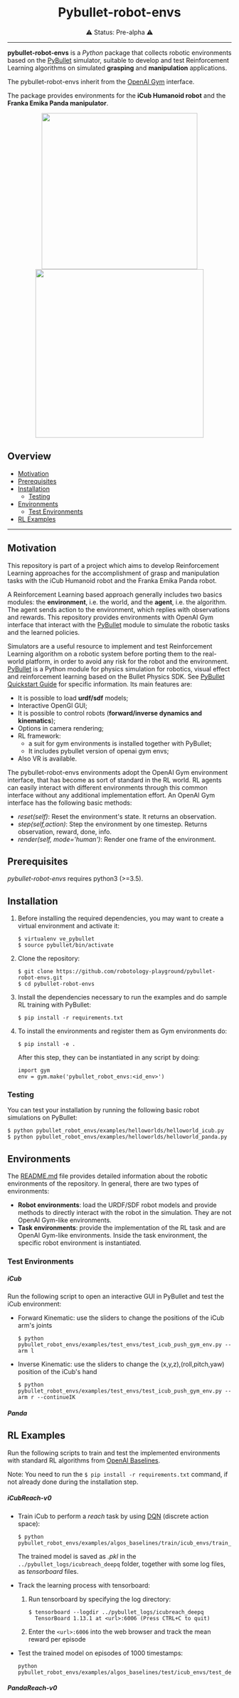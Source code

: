 <p align="center">
<h1 align="center">Pybullet-robot-envs</h1>
</p>
<p align="center">
<h align="center"> ⚠️ Status: Pre-alpha ⚠️ </h>
</p>

---

**pybullet-robot-envs** is a *Python* package that collects robotic environments based on the [PyBullet](https://github.com/bulletphysics/bullet3) simulator, suitable to develop and test Reinforcement Learning algorithms on simulated **grasping** and **manipulation** applications.

The pybullet-robot-envs inherit from the [OpenAI Gym](https://github.com/openai/gym/tree/master/gym) interface.

The package provides environments for the **iCub Humanoid robot** and the **Franka Emika Panda manipulator**.

<p align="center">
  <img src="images/icubenv.png" width="350">
  <img src="images/pandaenv.png" width="378">
</p>


## Overview
 - [Motivation](#motivation)
 - [Prerequisites](#prerequisites)
 - [Installation](#installation)
    - [Testing](#testing)
 - [Environments](#environments)
    - [Test Environments](#test-environments)
 - [RL Examples](#rl-examples)

---

## Motivation
This repository is part of a project which aims to develop Reinforcement Learning approaches for the accomplishment of grasp and manipulation tasks with the iCub Humanoid robot and the Franka Emika Panda robot.

A Reinforcement Learning based approach generally includes two basics modules: the **environment**, i.e. the world, and the **agent**, i.e. the algorithm. The agent sends action to the environment, which replies with observations and rewards. This repository provides environments with OpenAI Gym interface that interact with the [PyBullet](https://github.com/bulletphysics/bullet3) module to simulate the robotic tasks and the learned policies.

Simulators are a useful resource to implement and test Reinforcement Learning algorithm on a robotic system before porting them to the real-world platform, in order to avoid any risk for the robot and the environment. [PyBullet](https://github.com/bulletphysics/bullet3) is a Python module for physics simulation for robotics, visual effect and reinforcement learning based on the Bullet Physics SDK. See [PyBullet Quickstart Guide](https://docs.google.com/document/d/10sXEhzFRSnvFcl3XxNGhnD4N2SedqwdAvK3dsihxVUA/edit#heading=h.2ye70wns7io3) for specific information. Its main features are:
- It is possible to load **urdf/sdf** models;
- Interactive OpenGl GUI;
- It is possible to control robots (**forward/inverse dynamics and kinematics**);
- Options in camera rendering;
- RL framework:
    - a suit for gym environments is installed together with PyBullet;
    - It includes pybullet version of openai gym envs;
- Also VR is available.

The pybullet-robot-envs environments adopt the OpenAI Gym environment interface, that has become as sort of standard in the RL world. RL agents can easily interact with different environments through this common interface without any additional implementation effort. An OpenAI Gym interface has the following basic methods:
 - *reset(self)*: Reset the environment's state. It returns an observation.
 - *step(self,action)*: Step the environment by one timestep. Returns observation, reward, done, info.
 - *render(self, mode='human')*: Render one frame of the environment.


## Prerequisites
*pybullet-robot-envs* requires python3 (>=3.5).

## Installation
1. Before installing the required dependencies, you may want to create a virtual environment and activate it:
    ```
    $ virtualenv ve_pybullet
    $ source pybullet/bin/activate
    ```

2. Clone the repository:
    ```
    $ git clone https://github.com/robotology-playground/pybullet-robot-envs.git
    $ cd pybullet-robot-envs
    ```
3. Install the dependencies necessary to run the examples and do sample RL training with PyBullet:
    ```
    $ pip install -r requirements.txt
    ```
5. To install the environments and register them as Gym environments do:
    ```
    $ pip install -e .
    ```
    After this step, they can be instantiated in any script by doing:
      ```
      import gym
      env = gym.make('pybullet_robot_envs:<id_env>')
      ```

### Testing
You can test your installation by running the following basic robot simulations on PyBullet:
```
$ python pybullet_robot_envs/examples/helloworlds/helloworld_icub.py
$ python pybullet_robot_envs/examples/helloworlds/helloworld_panda.py
```

## Environments
The [README.md](pybullet_robot_envs/README.md) file provides detailed information about the robotic environments of the repository. In general, there are two types of environments:
- **Robot environments**: load the URDF/SDF robot models and provide methods to directly interact with the robot in the simulation. They are not OpenAI Gym-like environments.
- **Task environments**: provide the implementation of the RL task and are OpenAI Gym-like environments. Inside the task environment, the specific robot environment is instantiated.

### Test Environments

##### iCub
Run the following script to open an interactive GUI in PyBullet and test the iCub environment:
* Forward Kinematic: use the sliders to change the positions of the iCub arm's joints
  ```
  $ python pybullet_robot_envs/examples/test_envs/test_icub_push_gym_env.py --arm l
  ```
* Inverse Kinematic: use the sliders to change the (x,y,z),(roll,pitch,yaw) position of the iCub's hand
  ```
  $ python pybullet_robot_envs/examples/test_envs/test_icub_push_gym_env.py --arm r --continueIK
  ```
##### Panda


## RL Examples
Run the following scripts to train and test the implemented environments with standard RL algorithms from [OpenAI Baselines](https://github.com/openai/baselines).

Note: You need to run the `$ pip install -r requirements.txt` command, if not already done during the installation step.

##### iCubReach-v0

* Train iCub to perform a *reach* task by using [DQN](https://github.com/openai/baselines/tree/master/baselines/deepq) (discrete action space):
  ```
  $ python pybullet_robot_envs/examples/algos_baselines/train/icub_envs/train_deep_reaching.py
  ```
  The trained model is saved as *.pkl* in the `../pybullet_logs/icubreach_deepq` folder, together with some log files, as *tensorboard* files.

* Track the learning process with tensorboard:
  1. Run tensorboard by specifying the log directory:
      ```
      $ tensorboard --logdir ../pybullet_logs/icubreach_deepq
        TensorBoard 1.13.1 at <url>:6006 (Press CTRL+C to quit)
      ```
  2. Enter the `<url>:6006` into the web browser and track the mean reward per episode


* Test the trained model on episodes of 1000 timestamps:
  ```
  python pybullet_robot_envs/examples/algos_baselines/test/icub_envs/test_deepq_reaching.py
  ```

##### PandaReach-v0
